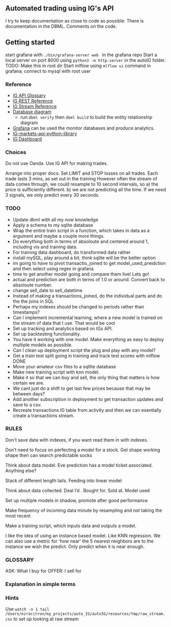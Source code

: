 ## Automated trading using IG's API

I try to keep documentation as close to code as possible. 
There is documentation in the DBML. Comments on the code. 
## Getting started
start grafana with `./bin/grafana-server web ` in the grafana repo
Start a local server on port 8000 using `python3 -m http.server` in the autoIG folder. 
TODO: Make this in root dir 
Start mlflow using `mlflow ui` command
in grafana, connect to mysql with root user 


### Reference
- [IG API Glossary](https://labs.ig.com/glossary)
- [IG REST Reference](https://labs.ig.com/rest-trading-api-reference)
- [IG Stream Reference](https://labs.ig.com/streaming-api-reference)
- [Database diagram](https://dbdocs.io/citrez/autoIG)
  - run `dbml verify` then `dbml build` to build the entity relationship diagram
- [Grafana](https://citrez.grafana.net/a/grafana-easystart-app/?src=hg_notification_trial) can be used the monitor databases and produce analytics.
- [IG-markets-api-python-library](https://github.com/ig-python/ig-markets-api-python-library)
- [IG Dashboard](https://www.ig.com/uk/myig/dashboard)

### Choices
Do not use Oanda. Use IG API for making trades. 

Arrange into proper docs:
Set LIMIT and STOP losses on all trades. Each trade lasts 3 mins, as set out in the training 
However often the stream of data comes through, we could resample to 10 second intervals, so a) the price is sufficiently different. b) we are not predicting all the time. If we need 3 signals, we only predict every 30 seconds. 

### TODO

- Update dbml with all my now knowledge
- Apply a schema to my sqlite database
- Wrap the entire train script in a function, which takes in data as a argument and maybe a couple more things.
- Do everything both in terms of absoloute and centered around 1, including vis and training data. 
- For training data dashboard, do transformed data rather
- install mySQL, play around a bit, think sqlite will be the better option
- im going to have to pivot transactio_joined to get model_used_preidction and then select using regex in grafana
- time to get another model going and compare them live! Lets go!
- actual and prediction are both in terms of 1.0 or around. Convert back to absoloute number. 
- change sell_date to sell_datetime 
- Instead of making a transactions_joined, do the individual parts and do the the joins in SQL
- Perhaps my indexes should be changed to periods rather than timestamps?
- Can I implement incremental learning, where a new model is trained on the stream of data that I use. That would be cool
- Set up tracking and analytics based on IGs API.
- Set up backtesting functionality.
- You have it working with one model. Make everything as easy to deploy multiple models as possible. 
- Can I clean up deployment script the plug and play with any model?
- Get a train test split going in training and track test scores with mlflow DONE
- Move your amateur csv files to a sqllite database
- Make new training script with knn model. 
- Make it so that we can buy and sell, the only thing that matters is how certain we are.
- We cant just do a shift to get last few prices because that may be between days?
- Add another subscription in deployment to get transaction updates and save to a csv.
- Recreate transactions IG table from activity and then we can esentially create a transactions stream.


### RULES
Don't save data with indexes, if you want read them in with indexes. 

Don’t need to focus on perfecting a model for a stock. Get shape working shape then can search predictable socks

Think about data model. Eve prediction has a model ticket associated. Anything else?

Stack of different length tails. Feeding into linear model

Think about data collected. Deal I’d . Bought for. Sold at. Model used

Set up multiple models in shadow, promote after good performance

Make frequency of incoming data minute by resampling and not taking the most recent

Make a training script, which inputs data and outputs a model. 

I like the idea of using an instance based model. Like KNN regression. We can also use a metric for 'how near' the 5 nearest neighbors are to the instance we wish the predict. Only predict when it is near enough. 

### GLOSSARY
ASK: What I buy for
OFFER: I sell for

### Explanation in simple terms

### Hints
Use `watch -n 1 tail /Users/ezracitron/my_projects/auto_IG/autoIG/resources/tmp/raw_stream.csv` to set up looking at raw stream










